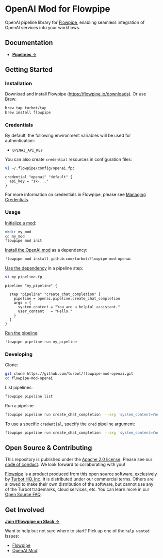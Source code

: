 # OpenAI Mod for Flowpipe

OpenAI pipeline library for [Flowpipe](https://flowpipe.io), enabling seamless integration of OpenAI services into your workflows.

## Documentation

- **[Pipelines →](https://hub.flowpipe.io/mods/turbot/openai/pipelines)**

## Getting Started

### Installation

Download and install Flowpipe (https://flowpipe.io/downloads). Or use Brew:

```sh
brew tap turbot/tap
brew install flowpipe
```

### Credentials

By default, the following environment variables will be used for authentication:

- `OPENAI_API_KEY`

You can also create `credential` resources in configuration files:

```sh
vi ~/.flowpipe/config/openai.fpc
```

```hcl
credential "openai" "default" {
  api_key = "sk-..."
}
```

For more information on credentials in Flowpipe, please see [Managing Credentials](https://flowpipe.io/docs/run/credentials).

### Usage

[Initialize a mod](https://flowpipe.io/docs/build/index#initializing-a-mod):

```sh
mkdir my_mod
cd my_mod
flowpipe mod init
```

[Install the OpenAI mod](https://flowpipe.io/docs/build/mod-dependencies#mod-dependencies) as a dependency:

```sh
flowpipe mod install github.com/turbot/flowpipe-mod-openai
```

[Use the dependency](https://flowpipe.io/docs/build/write-pipelines/index) in a pipeline step:

```sh
vi my_pipeline.fp
```

```hcl
pipeline "my_pipeline" {

  step "pipeline" "create_chat_completion" {
    pipeline = openai.pipeline.create_chat_completion
    args = {
      system_content = "You are a helpful assistant."
      user_content   = "Hello."
    }
  }
}
```

[Run the pipeline](https://flowpipe.io/docs/run/pipelines):

```sh
flowpipe pipeline run my_pipeline
```

### Developing

Clone:

```sh
git clone https://github.com/turbot/flowpipe-mod-openai.git
cd flowpipe-mod-openai
```

List pipelines:

```sh
flowpipe pipeline list
```

Run a pipeline:

```sh
flowpipe pipeline run create_chat_completion  --arg 'system_content=You are a helpful assistant.' --arg 'user_content=Hello!'
```

To use a specific `credential`, specify the `cred` pipeline argument:

```sh
flowpipe pipeline run create_chat_completion  --arg 'system_content=You are a helpful assistant.' --arg 'user_content=Hello!' --arg cred=openai_profile
```

## Open Source & Contributing

This repository is published under the [Apache 2.0 license](https://www.apache.org/licenses/LICENSE-2.0). Please see our [code of conduct](https://github.com/turbot/.github/blob/main/CODE_OF_CONDUCT.md). We look forward to collaborating with you!

[Flowpipe](https://flowpipe.io) is a product produced from this open source software, exclusively by [Turbot HQ, Inc](https://turbot.com). It is distributed under our commercial terms. Others are allowed to make their own distribution of the software, but cannot use any of the Turbot trademarks, cloud services, etc. You can learn more in our [Open Source FAQ](https://turbot.com/open-source).

## Get Involved

**[Join #flowpipe on Slack →](https://flowpipe.io/community/join)**

Want to help but not sure where to start? Pick up one of the `help wanted` issues:

- [Flowpipe](https://github.com/turbot/flowpipe/labels/help%20wanted)
- [OpenAI Mod](https://github.com/turbot/flowpipe-mod-openai/labels/help%20wanted)
